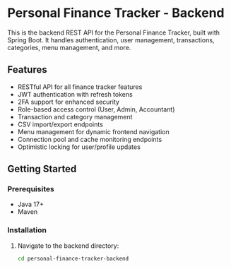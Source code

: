 # Personal Finance Tracker - Backend

This is the backend REST API for the Personal Finance Tracker, built with Spring Boot. It handles authentication, user management, transactions, categories, menu management, and more.

## Features

- RESTful API for all finance tracker features
- JWT authentication with refresh tokens
- 2FA support for enhanced security
- Role-based access control (User, Admin, Accountant)
- Transaction and category management
- CSV import/export endpoints
- Menu management for dynamic frontend navigation
- Connection pool and cache monitoring endpoints
- Optimistic locking for user/profile updates

## Getting Started

### Prerequisites

- Java 17+
- Maven

### Installation

1. Navigate to the backend directory:

   ```bash
   cd personal-finance-tracker-backend